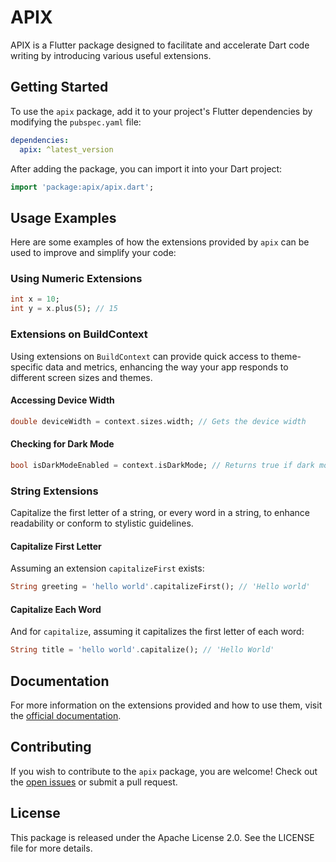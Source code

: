 
# APIX

APIX is a Flutter package designed to facilitate and accelerate Dart code writing by introducing various useful extensions.

## Getting Started

To use the `apix` package, add it to your project's Flutter dependencies by modifying the `pubspec.yaml` file:

```yaml
dependencies:
  apix: ^latest_version
```

After adding the package, you can import it into your Dart project:

```dart
import 'package:apix/apix.dart';
```

## Usage Examples

Here are some examples of how the extensions provided by `apix` can be used to improve and simplify your code:

### Using Numeric Extensions

```dart
int x = 10;
int y = x.plus(5); // 15
```

### Extensions on BuildContext

Using extensions on `BuildContext` can provide quick access to theme-specific data and metrics, enhancing the way your app responds to different screen sizes and themes.

#### Accessing Device Width

```dart
double deviceWidth = context.sizes.width; // Gets the device width
```

#### Checking for Dark Mode

```dart
bool isDarkModeEnabled = context.isDarkMode; // Returns true if dark mode is enabled
```

### String Extensions

Capitalize the first letter of a string, or every word in a string, to enhance readability or conform to stylistic guidelines.

#### Capitalize First Letter

Assuming an extension `capitalizeFirst` exists:

```dart
String greeting = 'hello world'.capitalizeFirst(); // 'Hello world'
```

#### Capitalize Each Word

And for `capitalize`, assuming it capitalizes the first letter of each word:

```dart
String title = 'hello world'.capitalize(); // 'Hello World'
```

## Documentation

For more information on the extensions provided and how to use them, visit the [official documentation](https://api.flutter.dev/).

## Contributing

If you wish to contribute to the `apix` package, you are welcome! Check out the [open issues](https://github.com/Stefano-Trinca/apix/issues) or submit a pull request.

## License

This package is released under the Apache License 2.0. See the LICENSE file for more details.
